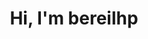 <h1 align="center">Hi, I'm bereilhp</h1> 

<!--<p>&nbsp;<img src="https://github-readme-stats.vercel.app/api?username=bereilhp&show_icons=true&locale=en" alt="bereilhp" /></p>-->

<!-- [![Anurag's GitHub stats](https://github-readme-stats.vercel.app/api?username=bereilhp&show_icons=true&theme=github_dark)](https://github.com/anuraghazra/github-readme-stats)-->

<!--<p><img src="https://github-readme-streak-stats.herokuapp.com/?user=bereilhp&" alt="bereilhp" /></p>-->

<!--<p><img src="https://github-readme-stats.vercel.app/api/top-langs?username=bereilhp&show_icons=true&locale=en&layout=compact" alt="bereilhp" /></p>>-->
